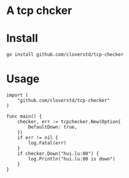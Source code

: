 # A tcp chcker

# Install

```bash
go install github.com/cloverstd/tcp-checker
```

# Usage

```golang
import (
    "github.com/cloverstd/tcp-checker"
)

func main() {
    checker, err := tcpchecker.New(Option{
        DefaultDown: true,
    })
    if err != nil {
        log.Fatal(err)
    }
    if checker.Down("hui.lu:80") {
        log.Println("hui.lu:80 is down")
    }
}
```
